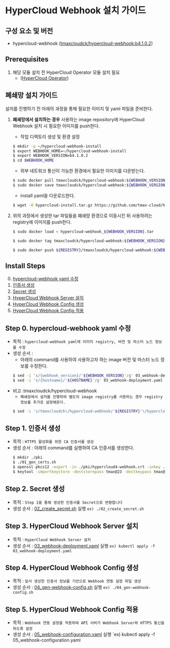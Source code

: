 # HyperCloud Webhook 설치 가이드

## 구성 요소 및 버전
* hypercloud-webhook ([tmaxcloudck/hypercloud-webhook:b4.1.0.2](https://hub.docker.com/layers/tmaxcloudck/hypercloud-webhook/b4.1.0.2/images/sha256-ee1ae9fa79df947debf438c9be5b1e2d9204e7f6057fb40190be6be801d1d6d9?context=explore))

## Prerequisites
1. 해당 모듈 설치 전 HyperCloud Operator 모듈 설치 필요
    * ([HyperCloud Operator](https://github.com/tmax-cloud/hypercloud-install-guide/blob/master/HyperCloud%20Operator/README.md))

## 폐쇄망 설치 가이드
설치를 진행하기 전 아래의 과정을 통해 필요한 이미지 및 yaml 파일을 준비한다.
1. **폐쇄망에서 설치하는 경우** 사용하는 image repository에 HyperCloud Webhook 설치 시 필요한 이미지를 push한다. 

    * 작업 디렉토리 생성 및 환경 설정
    ```bash
    $ mkdir -p ~/hypercloud-webhook-install
    $ export WEBHOOK_HOME=~/hypercloud-webhook-install
    $ export WEBHOOK_VERSION=b4.1.0.2
    $ cd $WEBHOOK_HOME
    ```
    * 외부 네트워크 통신이 가능한 환경에서 필요한 이미지를 다운받는다.
    ```bash
    $ sudo docker pull tmaxcloudck/hypercloud-webhook:${WEBHOOK_VERSION}
    $ sudo docker save tmaxcloudck/hypercloud-webhook:${WEBHOOK_VERSION} > hypercloud-webhook_${WEBHOOK_VERSION}.tar
    ```
    * install yaml을 다운로드한다.
    ```bash
    $ wget -O hypercloud-install.tar.gz https://github.com/tmax-cloud/hypercloud-install-guide/archive/v${INSTALL_GUIDE_VERSION}.tar.gz
    ```
  
2. 위의 과정에서 생성한 tar 파일들을 폐쇄망 환경으로 이동시킨 뒤 사용하려는 registry에 이미지를 push한다.
    ```bash
    $ sudo docker load < hypercloud-webhook_${WEBHOOK_VERSION}.tar
    
    $ sudo docker tag tmaxcloudck/hypercloud-webhook:${WEBHOOK_VERSION} ${REGISTRY}/hypercloud-webhook:${WEBHOOK_VERSION}
    
    $ sudo docker push ${REGISTRY}/tmaxcloudck/hypercloud-webhook:${WEBHOOK_VERSION}
    ```

## Install Steps
0. [hypercloud-webhook yaml 수정](https://github.com/tmax-cloud/hypercloud-install-guide/tree/master/HyperCloud%20Webhook#step-0-hypercloud-webhook-yaml-%EC%88%98%EC%A0%95)
1. [인증서 생성](https://github.com/tmax-cloud/hypercloud-install-guide/tree/master/HyperCloud%20Webhook#step-1-%EC%9D%B8%EC%A6%9D%EC%84%9C-%EC%83%9D%EC%84%B1)
2. [Secret 생성](https://github.com/tmax-cloud/hypercloud-install-guide/tree/master/HyperCloud%20Webhook#step-2-secret-%EC%83%9D%EC%84%B1)
3. [HyperCloud Webhook Server 설치](https://github.com/tmax-cloud/hypercloud-install-guide/tree/master/HyperCloud%20Webhook#step-3-hypercloud-webhook-server-%EC%84%A4%EC%B9%98)
4. [HyperCloud Webhook Config 생성](https://github.com/tmax-cloud/hypercloud-install-guide/tree/master/HyperCloud%20Webhook#step-4-hypercloud-webhook-config-%EC%83%9D%EC%84%B1)
5. [HyperCloud Webhook Config 적용](https://github.com/tmax-cloud/hypercloud-install-guide/tree/master/HyperCloud%20Webhook#step-5-hypercloud-webhook-config-%EC%A0%81%EC%9A%A9)

## Step 0. hypercloud-webhook yaml 수정
* 목적 : `hypercloud-webhook yaml에 이미지 registry, 버전 및 마스터 노드 정보를 수정`
* 생성 순서 : 
    * 아래의 command를 사용하여 사용하고자 하는 image 버전 및 마스터 노드 정보를 수정한다.
	```bash
	$ sed -i 's/{webhook_version}/'${WEBHOOK_VERSION}'/g' 03_webhook-deployment.yaml
	$ sed -i 's/{hostname}/'${HOSTNAME}'/g' 03_webhook-deployment.yaml
	```
* 비고 :tmaxcloudck/hypercloud-webhook
    * `폐쇄망에서 설치를 진행하여 별도의 image registry를 사용하는 경우 registry 정보를 추가로 설정해준다.`
	```bash
	$ sed -i 's/tmaxcloudck\/hypercloud-webhook/'${REGISTRY}'\/hypercloud-webhook/g' 03_webhook-deployment.yaml

## Step 1. 인증서 생성
* 목적 : `HTTPS 활성화를 위한 CA 인증서를 생성`
* 생성 순서 : 아래의 command를 실행하여 CA 인증서를 생성한다.
    ```bash
    $ mkdir ./pki
    $ ./01_gen_certs.sh
    $ openssl pkcs12 -export -in ./pki/hypercloud4-webhook.crt -inkey ./pki/hypercloud4-webhook.key -out ./pki/hypercloud4-webhook.p12 (Export Password: tmax@23)
    $ keytool -importkeystore -deststorepass tmax@23 -destkeypass tmax@23 -destkeystore ./pki/hypercloud4-webhook.jks -srckeystore ./pki/hypercloud4-webhook.p12 -srcstoretype PKCS12 -srcstorepass tmax@23
    ```

## Step 2. Secret 생성
* 목적 : `Step 1을 통해 생성한 인증서를 Secret으로 변환합니다`
* 생성 순서 : [02_create_secret.sh](manifests/02_create_secret.sh) 실행 `ex) ./02_create_secret.sh`


## Step 3. HyperCloud Webhook Server 설치
* 목적 : `HyperCloud Webhook Server 설치`
* 생성 순서 : [03_webhook-deployment.yaml](manifests/03_webhook-deployment.yaml) 실행 `ex) kubectl apply -f 03_webhook-deployment.yaml`


## Step 4. HyperCloud Webhook Config 생성
* 목적 : `앞서 생성한 인증서 정보를 기반으로 Webhook 연동 설정 파일 생성`
* 생성 순서 : [04_gen-webhook-config.sh](manifests/04_gen-webhook-config.sh) 실행 `ex) ./04_gen-webhook-config.sh`


## Step 5. HyperCloud Webhook Config 적용
* 목적 : `Webhook 연동 설정을 적용하여 API 서버가 Webhook Server와 HTTPS 통신을 하도록 설정`
* 생성 순서 : [05_webhook-configuration.yaml](manifests/05_webhook-configuration.yaml) 실행 `ex) kubectl apply -f 05_webhook-configuration.yaml

